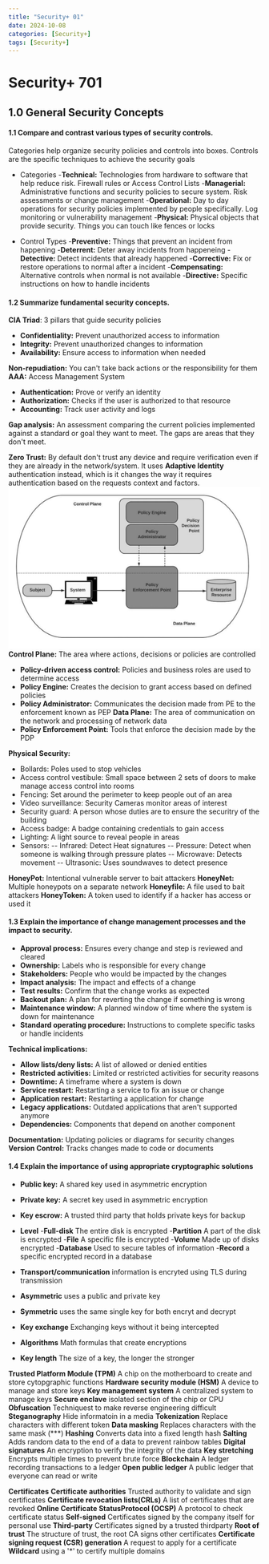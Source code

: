 ```yaml
---
title: "Security+ 01"
date: 2024-10-08
categories: [Security+]
tags: [Security+]
---
```

# Security+ 701

## 1.0 General Security Concepts

#### 1.1 Compare and contrast various types of security controls.

Categories help organize security policies and controls into boxes.
Controls are the specific techniques to achieve the security goals
- Categories
-**Technical:** Technologies from hardware to software that help reduce risk. Firewall rules or Access Control Lists
-**Managerial:** Administrative functions and security policies to secure system. Risk assessments or change management
-**Operational:** Day to day operations for security policies implemented by people specifically. Log monitoring or vulnerability management
-**Physical:** Physical objects that provide security. Things you can touch like fences or locks

- Control Types
-**Preventive:** Things that prevent an incident from happening
-**Deterrent:** Deter away incidents from happeneing
-**Detective:** Detect incidents that already happened
-**Corrective:** Fix or restore operations to normal after a incident
-**Compensating:** Alternative controls when normal is not available
-**Directive:** Specific instructions on how to handle incidents

#### 1.2 Summarize fundamental security concepts.

**CIA Triad**: 3 pillars that guide security policies
- **Confidentiality:** Prevent unauthorized access to information
- **Integrity:** Prevent unauthorized changes to information
- **Availability:** Ensure access to information when needed

**Non-repudiation:** You can't take back actions or the responsibility for them
**AAA:** Access Management System
- **Authentication:** Prove or verify an identity
- **Authorization:** Checks if the user is authorized to that resource
- **Accounting:** Track user activity and logs

**Gap analysis:** An assessment comparing the current policies implemented against a standard or goal they want to meet. The gaps are areas that they don't meet.

**Zero Trust:** By default don't trust any device and require verification even if they are already in the network/system. It uses **Adaptive Identity** authentication instead, which is it changes the way it requires authentication based on the requests context and factors.
![alt text](image.png)
**Control Plane:** The area where actions, decisions or policies are controlled
- **Policy-driven access control:** Policies and business roles are used to determine access
- **Policy Engine:** Creates the decision to grant access based on defined policies 
- **Policy Administrator:** Communicates the decision made from PE to the enforcement known as PEP
**Data Plane:** The area of communication on the network and processing of network data
- **Policy Enforcement Point:** Tools that enforce the decision made by the PDP

**Physical Security:** 
- Bollards: Poles used to stop vehicles
- Access control vestibule: Small space between 2 sets of doors to make manage access control into rooms
- Fencing: Set around the perimeter to keep people out of an area
- Video surveillance: Security Cameras monitor areas of interest
- Security guard: A person whose duties are to ensure the securitry of the building
- Access badge: A badge containing credentials to gain access
- Lighting: A light source to reveal people in areas
- Sensors: 
-- Infrared: Detect Heat signatures
-- Pressure: Detect when someone is walking through pressure plates
-- Microwave: Detects movement
-- Ultrasonic: Uses soundwaves to detect presence

**HoneyPot:** Intentional vulnerable server to bait attackers
**HoneyNet:** Multiple honeypots on a separate network
**Honeyfile:** A file used to bait attackers
**HoneyToken:** A token used to identify if a hacker has access or used it

#### 1.3 Explain the importance of change management processes and the impact to security.
- **Approval process:** Ensures every change and step is reviewed and cleared
- **Ownership:** Labels who is responsible for every change
- **Stakeholders:** People who would be impacted by the changes
- **Impact analysis:** The impact and effects of a change
- **Test results:** Confirm that the change works as expected
- **Backout plan:** A plan for reverting the change if something is wrong
- **Maintenance window:** A planned window of time where the system is down for maintenance
- **Standard operating procedure:** Instructions to complete specific tasks or handle incidents

**Technical implications:**
- **Allow lists/deny lists:** A list of allowed or denied entities
- **Restricted activities:** Limited or restricted activities for security reasons
- **Downtime:** A timeframe where a system is down
- **Service restart:** Restarting a service to fix an issue or change
- **Application restart:** Restarting a application for change
- **Legacy applications:** Outdated applications that aren't supported anymore
- **Dependencies:** Components that depend on another component

**Documentation:** Updating policies or diagrams for security changes
**Version Control:** Tracks changes made to code or documents

#### 1.4 Explain the importance of using appropriate cryptographic solutions

- **Public key:** A shared key used in asymmetric encryption
- **Private key:** A secret key used in asymmetric encryption
- **Key escrow:** A trusted third party that holds private keys for backup

 
- **Level**
-**Full-disk** The entire disk is encrypted
-**Partition** A part of the disk is encrypted
-**File** A specific file is encrypted
-**Volume** Made up of disks encrypted
-**Database** Used to secure tables of information
-**Record** a specific encrypted record in a database
- **Transport/communication** information is encryted using TLS during transmission
- **Asymmetric** uses a public and private key
- **Symmetric** uses the same single key for both encryt and decrypt
- **Key exchange** Exchanging keys without it being intercepted
- **Algorithms** Math formulas that create encryptions
- **Key length** The size of a key, the longer the stronger

**Trusted Platform Module (TPM)** A chip on the motherboard to create and store cytopgraphic functions
**Hardware security module (HSM)** A device to manage and store keys
**Key management system** A centralized system to manage keys
**Secure enclave** isolated section of the chip or CPU
**Obfuscation** Techniquest to make reverse engineering difficult
**Steganography** Hide informatoin in a media
**Tokenization** Replace characters with different token
**Data masking** Replaces characters with the same mask (***)
**Hashing** Converts data into a fixed length hash
**Salting** Adds random data to the end of a data to prevent rainbow tables
**Digital signatures** An encryption to verify the integrity of the data
**Key stretching** Encrypts multiple times to prevent brute force
**Blockchain** A ledger recording transactions to a ledger
**Open public ledger** A public ledger that everyone can read or write

**Certificates**
**Certificate authorities** Trusted authority to validate and sign certificates
**Certificate revocation lists(CRLs)** A list of certificates that are revoked
**Online Certificate StatusProtocol (OCSP)** A protocol to check certificate status
**Self-signed** Certificates signed by the company itself for personal use
**Third-party** Certificates signed by a trusted thirdparty
**Root of trust** The structure of trust, the root CA signs other certificates
**Certificate signing request (CSR) generation** A request to apply for a certificate
**Wildcard** using a '*' to certify multiple domains